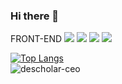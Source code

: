 ### Hi there 👋
FRONT-END ![](https://img.shields.io/badge/REACT-00AEFF?style=for-the-badge&logo=React)
![](https://img.shields.io/badge/FRONT-REACTHOOKS-00AEFF?style=for-the-badge&logo=React)
![](https://img.shields.io/badge/FRONT-REDUX-darkviolet?style=for-the-badge&logo=Redux)
![](https://img.shields.io/badge/FRONT-REDUXTHUNK-darkviolet?style=for-the-badge&logo=Redux)

[![Top Langs](https://github-readme-stats.vercel.app/api/top-langs/?username=ning1315&show_icons=true&theme=dark&layout=compact&hide_title=true)](https://github.com/ning1315)</br>
![descholar-ceo](https://github-readme-streak-stats.herokuapp.com/?user=ning1315&theme=dark)

<!--
**ning1315/ning1315** is a ✨ _special_ ✨ repository because its `README.md` (this file) appears on your GitHub profile.



Here are some ideas to get you started:

- 🔭 I’m currently working on ...
- 🌱 I’m currently learning ...
- 👯 I’m looking to collaborate on ...
- 🤔 I’m looking for help with ...
- 💬 Ask me about ...
- 📫 How to reach me: ...
- 😄 Pronouns: ...
- ⚡ Fun fact: ...
-->

